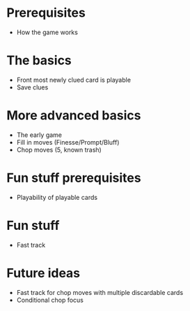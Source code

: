 # Prerequisites
 - How the game works
# The basics
 - Front most newly clued card is playable
 - Save clues
# More advanced basics
 - The early game
 - Fill in moves (Finesse/Prompt/Bluff)
 - Chop moves (5, known trash)
# Fun stuff prerequisites
 - Playability of playable cards
# Fun stuff
 - Fast track
 
# Future ideas
 - Fast track for chop moves with multiple discardable cards
 - Conditional chop focus